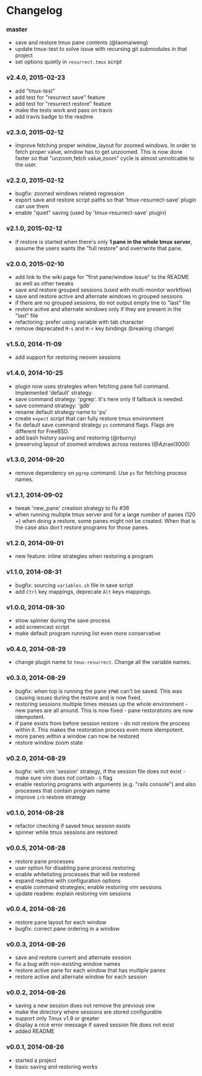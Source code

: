 # Changelog

### master
- save and restore tmux pane contents (@laomaiweng)
- update tmux-test to solve issue with recursing git submodules in that project
- set options quietly in `resurrect.tmux` script

### v2.4.0, 2015-02-23
- add "tmux-test"
- add test for "resurrect save" feature
- add test for "resurrect restore" feature
- make the tests work and pass on travis
- add travis badge to the readme

### v2.3.0, 2015-02-12
- Improve fetching proper window_layout for zoomed windows. In order to fetch
  proper value, window has to get unzoomed. This is now done faster so that
  "unzoom,fetch value,zoom" cycle is almost unnoticable to the user.

### v2.2.0, 2015-02-12
- bugfix: zoomed windows related regression
- export save and restore script paths so that 'tmux-resurrect-save' plugin can
  use them
- enable "quiet" saving (used by 'tmux-resurrect-save' plugin)

### v2.1.0, 2015-02-12
- if restore is started when there's only **1 pane in the whole tmux server**,
  assume the users wants the "full restore" and overrwrite that pane.

### v2.0.0, 2015-02-10
- add link to the wiki page for "first pane/window issue" to the README as well
  as other tweaks
- save and restore grouped sessions (used with multi-monitor workflow)
- save and restore active and alternate windows in grouped sessions
- if there are no grouped sessions, do not output empty line to "last" file
- restore active and alternate windows only if they are present in the "last" file
- refactoring: prefer using variable with tab character
- remove deprecated `M-s` and `M-r` key bindings (breaking change)

### v1.5.0, 2014-11-09
- add support for restoring neovim sessions

### v1.4.0, 2014-10-25
- plugin now uses strategies when fetching pane full command. Implemented
  'default' strategy.
- save command strategy: 'pgrep'. It's here only if fallback is needed.
- save command strategy: 'gdb'
- rename default strategy name to 'ps'
- create `expect` script that can fully restore tmux environment
- fix default save command strategy `ps` command flags. Flags are different for
  FreeBSD.
- add bash history saving and restoring (@rburny)
- preserving layout of zoomed windows across restores (@Azrael3000)

### v1.3.0, 2014-09-20
- remove dependency on `pgrep` command. Use `ps` for fetching process names.

### v1.2.1, 2014-09-02
- tweak 'new_pane' creation strategy to fix #36
- when running multiple tmux server and for a large number of panes (120 +) when
  doing a restore, some panes might not be created. When that is the case also
  don't restore programs for those panes.

### v1.2.0, 2014-09-01
- new feature: inline strategies when restoring a program

### v1.1.0, 2014-08-31
- bugfix: sourcing `variables.sh` file in save script
- add `Ctrl` key mappings, deprecate `Alt` keys mappings.

### v1.0.0, 2014-08-30
- show spinner during the save process
- add screencast script
- make default program running list even more conservative

### v0.4.0, 2014-08-29
- change plugin name to `tmux-resurrect`. Change all the variable names.

### v0.3.0, 2014-08-29
- bugfix: when top is running the pane `$PWD` can't be saved. This was causing
  issues during the restore and is now fixed.
- restoring sessions multiple times messes up the whole environment - new panes
  are all around. This is now fixed - pane restorations are now idempotent.
- if pane exists from before session restore - do not restore the process within
  it. This makes the restoration process even more idempotent.
- more panes within a window can now be restored
- restore window zoom state

### v0.2.0, 2014-08-29
- bugfix: with vim 'session' strategy, if the session file does not exist - make
  sure vim does not contain `-S` flag
- enable restoring programs with arguments (e.g. "rails console") and also
  processes that contain program name
- improve `irb` restore strategy

### v0.1.0, 2014-08-28
- refactor checking if saved tmux session exists
- spinner while tmux sessions are restored

### v0.0.5, 2014-08-28
- restore pane processes
- user option for disabling pane process restoring
- enable whitelisting processes that will be restored
- expand readme with configuration options
- enable command strategies; enable restoring vim sessions
- update readme: explain restoring vim sessions

### v0.0.4, 2014-08-26
- restore pane layout for each window
- bugfix: correct pane ordering in a window

### v0.0.3, 2014-08-26
- save and restore current and alternate session
- fix a bug with non-existing window names
- restore active pane for each window that has multiple panes
- restore active and alternate window for each session

### v0.0.2, 2014-08-26
- saving a new session does not remove the previous one
- make the directory where sessions are stored configurable
- support only Tmux v1.9 or greater
- display a nice error message if saved session file does not exist
- added README

### v0.0.1, 2014-08-26
- started a project
- basic saving and restoring works
